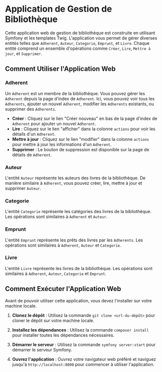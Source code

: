 # Application de Gestion de Bibliothèque

Cette application web de gestion de bibliothèque est construite en utilisant Symfony et les templates Twig. L'application vous permet de gérer diverses entités telles que `Adherent`, `Auteur`, `Categorie`, `Emprunt`, et `Livre`. Chaque entité comprend un ensemble d'opérations comme `Créer`, `Lire`, `Mettre à jour`, et `Supprimer`.

## Comment Utiliser l'Application Web

### Adherent

Un `Adherent` est un membre de la bibliothèque. Vous pouvez gérer les `Adherent` depuis la page d'index de `Adherent`. Ici, vous pouvez voir tous les `Adherents`, ajouter un nouvel `Adherent`, modifier les `Adherents` existants, ou supprimer des `Adherents`.

- **Créer** : Cliquez sur le lien "Créer nouveau" en bas de la page d'index de `Adherent` pour ajouter un nouvel `Adherent`.
- **Lire** : Cliquez sur le lien "afficher" dans la colonne `actions` pour voir les détails d'un `Adherent`.
- **Mettre à jour** : Cliquez sur le lien "modifier" dans la colonne `actions` pour mettre à jour les informations d'un `Adherent`.
- **Supprimer** : Le bouton de suppression est disponible sur la page de détails de `Adherent`.

### Auteur

L'entité `Auteur` représente les auteurs des livres de la bibliothèque. De manière similaire à `Adherent`, vous pouvez créer, lire, mettre à jour et supprimer `Auteur`.

### Categorie

L'entité `Categorie` représente les catégories des livres de la bibliothèque. Les opérations sont similaires à `Adherent` et `Auteur`.

### Emprunt

L'entité `Emprunt` représente les prêts des livres par les `Adherents`. Les opérations sont similaires à `Adherent`, `Auteur` et `Categorie`.

### Livre

L'entité `Livre` représente les livres de la bibliothèque. Les opérations sont similaires à `Adherent`, `Auteur`, `Categorie` et `Emprunt`.

## Comment Exécuter l'Application Web

Avant de pouvoir utiliser cette application, vous devez l'installer sur votre machine locale.

1. **Clonez le dépôt** : Utilisez la commande `git clone <url-du-dépôt>` pour cloner le dépôt sur votre machine locale.

2. **Installez les dépendances** : Utilisez la commande `composer install` pour installer toutes les dépendances nécessaires.

3. **Démarrer le serveur** : Utilisez la commande `symfony server:start` pour démarrer le serveur Symfony.

4. **Ouvrez l'application** : Ouvrez votre navigateur web préféré et naviguez jusqu'à `http://localhost:8000` pour commencer à utiliser l'application.
